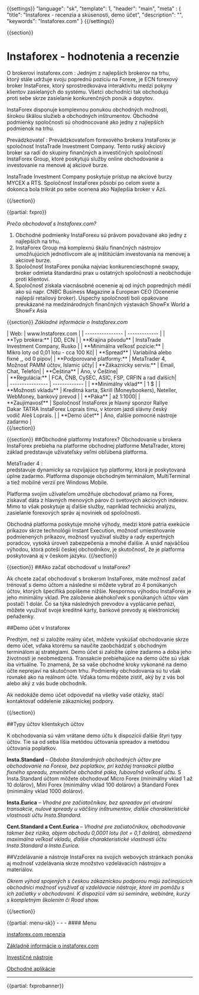 {{settings}}
  "language": "sk",
  "template": 1,
  "header": "main",
  "meta" : {
    "title": "Instaforex - recenzia a skúsenosti, demo účet",
    "description": "",
    "keywords": "Instaforex.com"
  }
{{/settings}}
<div itemprop="review" itemscope itemtype="http://schema.org/Review">

<span itemprop="reviewRating" itemscope itemtype="http://schema.org/Rating">
  <meta itemprop="worstRating" content="1"/>
  <meta itemprop="ratingValue" content="80"/>
  <meta itemprop="bestRating" content="100"/>
</span>
<meta itemprop="itemreviewed" content="Instaforex.com">
<meta itemprop="author" content="ForexSrovnávač.cz">

<div class="row">
  <div class="col-md-9" role="main" markdown="1">

{{section}}

# Instaforex - hodnotenia a recenzie
<div class="row" style="width:92%">
  <div class="col-md-6" markdown="1">
O brokerovi instaforex.com
:    
Jedným z najlepších brokerov na trhu, ktorý stále udržuje svoju poprednú pozíciu na Forexe, je ECN forexový broker InstaForex, ktorý sprostredkováva interaktivitu medzi pokyny klientov zasielaných do systému. Všetci obchodníci tak obchodujú proti sebe skrze zasielanie konkurenčných ponúk a dopytov.



InstaForex disponuje komplexnou ponukou obchodných možností, širokou škálou služieb a obchodných inštrumentov. Obchodné podmienky spoločnosti sú ohodnocované ako jedny z najlepších podmienok na trhu.
  </div>
  <div class="col-md-6" markdown="1">
Prevádzkovateľ
:    
Prevádzkovateľom forexového brokera InstaForex je spoločnosť InstaTrade Investment Company. Tento ruský akciový broker sa radí do skupiny finančných a investičných spoločností InstaForex Group, ktoré poskytujú služby online obchodovanie a investovanie na menové aj akciové burze.

InstaTrade Investment Company poskytuje prístup na akciové burzy MYCEX a RTS. Spoločnosť InstaForex pôsobí po celom svete a dokonca bola trikrát po sebe ocenená ako Najlepšia broker v Ázii.

</div>
</div>
{{/section}}

{{partial: fxpro}}

*Prečo obchodovať s Instaforex.com?*
  
  1. Obchodné podmienky InstaForexu sú právom považované ako jedny z najlepších na trhu. 
  2. InstaForex Group má komplexnú škálu finančných nástrojov umožňujúcich jednotlivcom ale aj inštitúciám investovania na menovej a akciové burze.
  3. Spoločnosť InstaForex ponúka najviac konkurencieschopné swapy, broker odmieta štandardnú prax u ostatných spoločností a neobchoduje proti klientovi.
  4. Spoločnosť získala viacnásobné ocenenie aj od iných popredných médií ako sú napr. CNBC Business Magazine a European CEO (Ocenenie najlepší retailový broker). Úspechy spoločnosti boli opakovane preukázané na medzinárodných finančných výstavách ShowFx World a ShowFx Asia

{{section}}
*Základné informácie o Instaforex.com*
<div class="row" style="width:92%">
  <div class="col-md-6" markdown="1">
| Web:     |   www.Instaforex.com |
| ---------------- | ------------- |
| **Typ brokera:**   | DD, ECN  |
| **Krajina pôvodu**   | InstaTrade Investment Company, Rusko |
| **Minimálna veľkosť pozície:** | Mikro loty od 0,01 lotu - cca 100 Kč|
| **Spread** | Variabilná alebo fixné ,, od 0 pipov|
| **Podporované platformy:**  | MetaTrader 4, Možnosť PAMM účtov, Islamic účty|
| **Zákaznícky servis:**  | Email, Chat, Telefón|
| **Čeština**  | Áno, v Češtine|
  </div>
  <div class="col-md-6" markdown="1">
| **Regulácia:**  | FCA, ČNB, CySEC, ASIC, FSP, CRFIN a rad ďalších|
| ---------------- | ------------- |
| **Minimálny vklad**  | 1 $ |
| **Možnosti vkladu**  | Kreditná karta, Skrill (Moneybookers), Neteller, WebMoney, bankový prevod |
| **Páka**  |  až 1:1000|
| **Zaujímavosť**  | Spoločnosť InstaForex je hlavný sponzor Rallye Dakar TATRA InstaForex Loprais tímu, v ktorom jazdí slávny český vodič Aleš Loprais. |
| **Demo účet**  | Áno, ďalšie pomocné nástroje zadarmo |


</div>
</div>
{{/section}}

{{section}}
##Obchodné platformy Instaforex?
Obchodovanie u brokera InstaForex prebieha na platforme obchodnej platforme MetaTrader, ktorej základ predstavuje užívateľsky veľmi obľúbená platforma.

MetaTrader 4
:   
predstavuje dynamicky sa rozvíjajúce typ platformy, ktorá je poskytovaná úplne zadarmo. Platforma disponuje obchodným terminálom, MultiTerminal a tiež mobilné verzií pre Windows Mobile.

Platforma svojim užívateľom umožňuje obchodovať priamo na Forex, získavať dáta z hlavných menových párov či svetových akciových indexov. Mimo to však poskytuje aj ďalšie služby, napríklad technickú analýzu, zasielanie forexových správ aj noviniek od spoločnosti.

Obchodná platforma poskytuje mnohé výhody, medzi ktoré patria exekúcie príkazov skrze technológii Instant Execution, možnosť umiestňovanie podmienených príkazov, možnosť využívať služby a rady expertných poradcov, vysoká úroveň zabezpečenia a mnohé ďalšie. A snáď najväčšou výhodou, ktorá poteší českej obchodníkov, je skutočnosť, že je platforma poskytovaná aj v českom jazyku.
{{/section}}


{{section}}
##Ako začať obchodovať u InstaForex?
  
Ak chcete začať obchodovať s brokerom InstaForex, máte možnosť začať trénovať s demo účtom a následne si môžete vybrať zo 4 ponúkaných účtov, ktorých špecifiká popíšeme nižšie. Nespornou výhodou InstaForex je jeho minimálny vklad. Pre založenie akéhokoľvek s ponúkaných účtov vám postačí 1 dolár. Čo sa týka následných prevodov a vyplácanie peňazí, môžete využívať svoje kreditné karty, bankové prevody aj elektronickej peňaženky.

##Demo účet v Instaforex

Predtým, než si založíte reálny účet, môžete vyskúšať obchodovanie skrze demo účet, vďaka ktorému sa naučíte zaobchádzať s obchodným terminálom aj stratégiami. Demo účet si založíte úplne zadarmo a doba jeho životnosti je neobmedzená. Transakcie prebiehajúce na demo účte sú však iba virtuálne. To znamená, že sa vaše obchodné kroky vykonané na demo účte neprejaví na skutočnom trhu. Podmienky obchodovania sú tu však rovnaké ako na reálnom účte. Vďaka tomu môžete zistiť, aký by z vás bol alebo aký z vás bude obchodník.

Ak nedokáže demo účet odpovedať na všetky vaše otázky, stačí kontaktovať oddelenie zákazníckej podpory. 


{{/section}}

##Typy účtov klientskych účtov

K obchodovania sú vám vrátane demo účtu k dispozícii ďalšie štyri typy účtov. Tie sa od seba líšia metódou účtovania spreadov a metódou účtovania poplatkov.

**Insta.Standard** – *Obdoba štandardných obchodných účtov pre obchodovanie na Forexe, bez poplatkov, pri každej transakcii platba fixného spreadu, zmeniteľné obchodné páka, ľubovoľná veľkosť účtu.*
S Insta.Standard účtom môžete obchodovať Micro Forex (minimálny vklad 1 až 10 dolárov), Mini Forex (minimálny vklad 100 dolárov) a Standard Forex (minimálny vklad 1000 dolárov).

**Insta.Eurica** – *Vhodné pre začiatočníkov, bez spreadov pri otváraní transakcie, nulové spready u väčšiny inštrumentov, ďalšie charakteristické vlastnosti účtu Insta.Standard.*

**Cent.Standard a Cent.Eurica** – *Vhodné pre začiatočníkov, obchodovanie takmer bez rizika, objem obchodu 0,0001 lotu (lot = 0,1 dolára), obmedzená maximálna veľkosť vkladu, ďalšie charakteristické vlastnosti účtu Insta.Standard a Insta.Eurica.*


##Vzdelávanie a nástroje
InstaForex na svojich webových stránkach ponúka aj možnosť vzdelávania skrze množstvo vzdelávacích nástrojov a materiálov.

*Okrem výhod spojených s českou zákazníckou podporou majú začínajúcich obchodníci možnosť využívať aj vzdelávacie nástroje, ktoré im pomôžu s ich začiatky v obchodovaní. K dispozícii vám sú semináre, webináre, kurzy s kompletným školením či Road show.*





{{/section}}


</div>
<div class="col-md-3" markdown="1">
<!--<div class="well" markdown="1" style="margin-top: 2.5em">


  
</div>-->
<div class="container-fluid" markdown="1">
{{partial: menu-sk}}
- - -
#### Menu

[instaforex.com recenzia](http://forexsrovnavac.cz/sk/instaforex#section-1)

[Základné informácie o instaforex.com](http://forexsrovnavac.cz/sk/instaforex#section-2)

[Investičné nástroje](http://forexsrovnavac.cz/sk/instaforex#section-3)

[Obchodné aplikácie](http://forexsrovnavac.cz/sk/instaforex#section-4)

- - -

</div>
<div class="container-fluid" markdown="1">

</div>

{{partial: fxprobanner}}

</div>
</div>

</div><!-- /itemreview -->